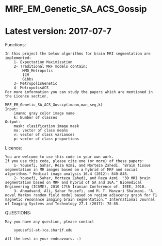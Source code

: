# MRF_EM_Genetic_SA_ACS_Gossip
# Latest version: 2017-07-7

Functions:

	In this project the below algorithms for brain MRI segmentation are implemented:
		1- Expectation Maximization
		2- Traditional MRF models contain:
			MMD_Metropolis
			ICM
			Gibbs
		3- MetropolisGenetic
		4- MetropolisACS
	For more information you can study the papers which are mentioned in the Licence section. 
	
	MRF_EM_Genetic_SA_ACS_Gossip(imanm,man_seg,k)
	Input:
		imanm: gray color image name
		k: Number of classes 
	Output:
		mask: clasification image mask
		mu: vector of class means 
		v: vector of class variances
		p: vector of class proportions  
		   
Licence:

	You are welcome to use this code in your own work. 
	If you use this code, please cite one (or more) of these papers:
		1- Yousefi, Sahar, Reza Azmi, and Morteza Zahedi. "Brain tissue segmentation in MR images based on a hybrid of MRF and social algorithms." Medical image analysis 16.4 (2012): 840-848.
		2- Yousefi, Sahar, Morteza Zahedi, and Reza Azmi. "3D MRI brain segmentation based on MRF and hybrid of SA and IGA." Biomedical Engineering (ICBME), 2010 17th Iranian Conference of. IEEE, 2010.
		3- Ahmadvand, Ali, Sahar Yousefi, and M. T. Manzuri Shalmani. "A novel Markov random field model based on region adjacency graph for T1 magnetic resonance imaging brain segmentation." International Journal of Imaging Systems and Technology 27.1 (2017): 78-88.
	   
	   
QUESTIONS:

	May you have any question, please contact 

		syousefi(-at-)ce.sharif.edu

	All the best in your endeavours. :)
